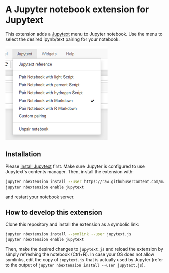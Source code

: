# A Jupyter notebook extension for Jupytext

This extension adds a [Jupytext](https://github.com/mwouts/jupytext) menu to Jupyter notebook. Use the menu to select the desired ipynb/text pairing for your notebook.

![Jupytext menu screenshot](jupytext_menu.png)

## Installation

Please [install Jupytext](https://github.com/mwouts/jupytext/blob/master/README.md#installation) first. Make sure Jupyter is configured to use Jupytext's contents manager. Then, install the extension with:

```bash
jupyter nbextension install --user https://raw.githubusercontent.com/mwouts/jupytext_nbextension/master/jupytext.js
jupyter nbextension enable jupytext
```

and restart your notebook server.

## How to develop this extension

Clone this repository and install the extension as a symbolic link:

```bash
jupyter nbextension install --symlink --user jupytext.js
jupyter nbextension enable jupytext
```

Then, make the desired changes to `jupytext.js` and reload the extension by simply refreshing the notebook (Ctrl+R). In case your OS does not allow symlinks, edit the copy of `jupytext.js` that is actually used by Jupyter (refer to the output of `jupyter nbextension install --user jupytext.js`).
